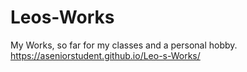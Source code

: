 # Leos-Works
My Works, so far for my classes and a personal hobby.
https://aseniorstudent.github.io/Leo-s-Works/
